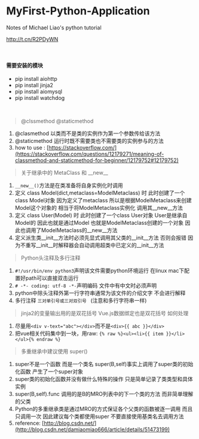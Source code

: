 # MyFirst-Python-Application
Notes of Michael Liao's python tutorial

http://t.cn/R2PDyWN

<br/>  

#### 需要安装的模块
* pip install aiohttp
* pip install jinja2
* pip install aiomysql
* pip install watchdog

<br/> 

> @clssmethod @staticmethod

1. @clasmethod 以类而不是类的实例作为第一个参数传给该方法
2. @staticmethod 运行时既不需要类也不需要类的实例参与的方法
3. how to use : [https://stackoverflow.com/](https://stackoverflow.com/questions/12179271/meaning-of-classmethod-and-staticmethod-for-beginner/12179752#12179752)

> 关于继承中的 MetaClass 和 \_\_new\_\_

1. `__new__()`方法是在类准备将自身实例化时调用
2. 定义 class Model(dict,metaclass=ModelMetaclass) 时 此时创建了一个class Model对象 因为定义了metaclass 所以是根据ModelMetaclass来创建Model这个对象的 相当于将ModelMetaclass实例化 调用其__new__方法
3. 定义 class User(Model) 时 此时创建了一个class User对象 User是继承自Model的 因此也就是通过Model 也就是ModelMetaclass创建的一个对象 因此也调用了ModelMetaclass的__new__方法
4. 定义派生类__init__方法时必须先显式调用其父类的__init__方法 否则会报错 因为不重写__init__时解释器会自动调用超类中已定义的__init__方法

> Python头注释及多行注释

1. `#!/usr/bin/env python3`声明该文件需要python环境运行 在linux mac下配置好path可以直接双击运行
2. `# -*- coding: utf-8 -*-`声明编码 文件中有中文时必须声明
3. python中除头注释外第一行字符串通常为该文件的介绍文字 不会进行解释
4. 多行注释 `三对单引号或三对双引号 `  (注意和多行字符串一样)

> jinja2的变量输出用的是双花括号 Vue.js数据绑定也是双花括号 如何处理

1. 尽量用`<div v-text="abc"></div>`而不是`<div>{{ abc }}</div>`
2. 把vue相关代码集中到一块，用raw:  `{% raw %}<ul><li>{{ item }}</li></ul>{% endraw %}`


> 多重继承中建议使用 super()

1. super不是一个函数 而是一个类名 super(B,self)事实上调用了super类的初始化函数 产生了一个super对象
2. super类的初始化函数并没有做什么特殊的操作 只是简单记录了类类型和具体实例
3. super(B,self).func 调用的是B的MRO列表中的下一个类的方法 而非简单理解的父类
4. Python的多重继承类是通过MRO的方式保证各个父类的函数被逐一调用 而且只调用一次 因此建议每个类都使用super 不要直接使用基类名去调用方法
5. reference: [http://blog.csdn.net/](http://blog.csdn.net/damiaomiao666/article/details/51473199)